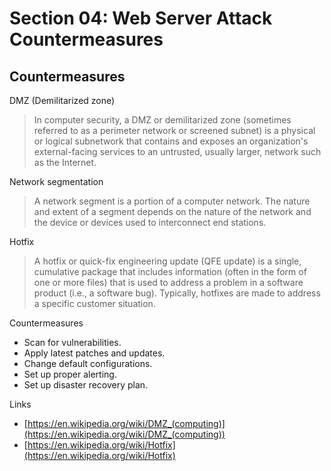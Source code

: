 # Section 04: Web Server Attack Countermeasures

## Countermeasures
DMZ (Demilitarized zone)
> In computer security, a DMZ or demilitarized zone (sometimes referred to as a perimeter network or screened subnet) is a physical or logical subnetwork that contains and exposes an organization's external-facing services to an untrusted, usually larger, network such as the Internet.

Network segmentation
> A network segment is a portion of a computer network.
> The nature and extent of a segment depends on the nature of the network and the device or devices used to interconnect end stations.

Hotfix
> A hotfix or quick-fix engineering update (QFE update) is a single, cumulative package that includes information (often in the form of one or more files) that is used to address a problem in a software product (i.e., a software bug).
> Typically, hotfixes are made to address a specific customer situation.

Countermeasures
- Scan for vulnerabilities.
- Apply latest patches and updates.
- Change default configurations.
- Set up proper alerting.
- Set up disaster recovery plan.


Links
- [https://en.wikipedia.org/wiki/DMZ_(computing)](https://en.wikipedia.org/wiki/DMZ_(computing))
- [https://en.wikipedia.org/wiki/Hotfix](https://en.wikipedia.org/wiki/Hotfix)
